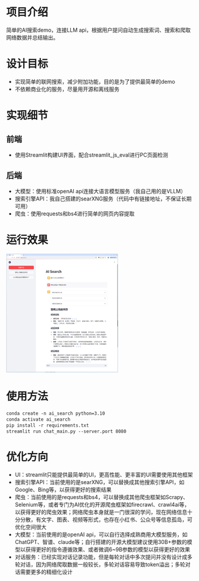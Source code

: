 # 项目介绍
简单的AI搜索demo，连接LLM api，根据用户提问自动生成搜索词、搜索和爬取网络数据并总结输出。

# 设计目标
- 实现简单的联网搜索，减少附加功能，目的是为了提供最简单的demo
- 不依赖商业化的服务，尽量用开源和离线服务

# 实现细节
## 前端
- 使用Streamlit构建UI界面，配合streamlit_js_eval进行PC页面检测
## 后端
- 大模型：使用标准openAI api连接大语言模型服务（我自己用的是VLLM）
- 搜索引擎API：我自己搭建的searXNG服务（代码中有链接地址，不保证长期可用）
- 爬虫：使用requests和bs4进行简单的网页内容提取

# 运行效果
<img src="./assets/screenshot2.png" width="300">
</img>

# 使用方法
```
conda create -n ai_search python=3.10
conda activate ai_search
pip install -r requirements.txt
streamlit run chat_main.py --server.port 8080
```

# 优化方向
- UI：streamlit只能提供最简单的UI，更高性能、更丰富的UI需要使用其他框架
- 搜索引擎API：当前使用的是searXNG，可以替换成其他搜索引擎API，如Google、Bing等，以获得更好的搜索结果
- 爬虫：当前使用的是requests和bs4，可以替换成其他爬虫框架如Scrapy、Selenium等，或者专门为AI优化的开源爬虫框架如firecrawl、crawl4ai等，以获得更好的爬虫效果；网络爬虫本身就是一门很深的学问，现在网络信息十分分散，有文字、图表、视频等形式，也存在小红书、公众号等信息孤岛，可优化空间很大
- 大模型：当前使用的是openAI api，可以自行选择成熟商用大模型服务，如ChatGPT、智谱、claude等；自行搭建的开源大模型建议使用30B+参数的模型以获得更好的指令遵循效果、或者微调6~9B参数的模型以获得更好的效果
- 对话服务：已经实现对话记录功能，但是每轮对话中多次提问并没有设计成多轮对话，因为网络爬取数据一般较长，多轮对话容易导致token溢出；多轮对话需要更多的精细化设计